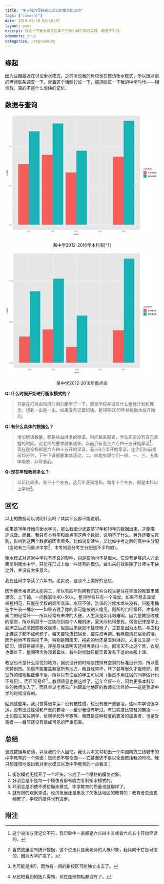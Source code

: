 ```yaml
---
title: "关于我的母校毫无意义的衡水化运动"
tags: ["comment"]
date: 2019-05-18 00:10:37
layout: post
excerpt: 讨论一下衡水模式在某个三线小城中学的实践。顺便怀个旧。
comments: true
categories: programming
---
```


## 缘起 ##

因为豆瓣最近在讨论衡水模式，之前听说我的母校也在模仿衡水模式，所以跟以前的老师联系调查一下。就着这个话题讨论一下，顺道回忆一下我的中学时代——相信我，真的不是什么愉快的记忆。

## 数据与查询 ##

![本科率](/images/lems_u.png)
<center> 某中学2012-2016年本科率[^1] </center>

![重点率](/images/lems_p.png)
<center> 某中学2012-2016年重点率 </center>


**Q: 什么时候开始进行衡水模式的？**

> 只是在打鸡血和挤时间方面学了一下，感觉学校并没有什么整体计划和理念，想到一出是一出。如果没有记错的话，是领导2016年参观衡水后开始的。

**Q: 有什么具体的措施么？**

> 增加标语数量，都是些血淋淋的标语。时间越来越紧，学生完全没有自己掌握的时间。对老师的要求越来越多。以前只有高三六点四十五开始早读[^2]，现在是全校都是六点四十五开始早读，高三6点半开始早读，比你们以前提前15分钟，下午下课都要集体活动，二、四跑步跟你们一样，一、三、五集体唱歌，非常恶心。

**Q: 现在年轻教师多么？**

> 以前比较多，有三十个左右，这几年逐渐饱和，每年十个左右。都是本科以上学历[^3]。

## 回忆 ##

以上的数据可以说明什么吗？其实什么都不能说明。

如果是16年开始向衡水学习，那么我至少还要拿17年和18年的数据出来，才能描述成效。而且，我只有本科率和重点率这两个数据，说明不了什么。另外还要注意到，影响到这两个数据的因素很多。比如说复读生，又比如中考之后的高中生分配（当地有三间重点中学[^4]，中考的高分考生分配是不平均的）。

衡水模式对这家中学只有不良的影响，只是影响也不是很大。它没有足够的人力全面复制衡水中学，只能在形式上做一些徒劳的模仿。做出来的效果除了让师生不快之外，并没有太多意义。

我在这间中学读了六年书。老实说，这谈不上美好的记忆。

因为宿舍楼迟迟未能完工，所以有四年时间我们这些住校生是住在空置的教室里面里面，上下铺，一间教室住40~50人。整间学校只有一个澡堂。如果不想去澡堂裸裎相见，只能在学校的厕所洗澡。水压不够，洗澡的时候水龙头没有，只能用桶在中午装一桶水——如果去晚了你的水可能被别人偷用。厕所的门经常坏，冲水的阀门的经常坏——所以经常有未冲的大便，人生真是如此艰难啊。因为是教室改成的宿舍，所以风扇不一定能吹到每个人睡的床，夏天闷热得想死。宿舍纪律是早上起床之后必须把蚊帐收起来，但是后来我就不挂蚊帐了，主要是因为太热，与之相比连蚊子都不成问题了。每天要轮流扫宿舍，要先扫再拖。我痛恨清扫宿舍的活，因为拖地不容易拖干净，特别是回南天，拖完的地还是湿淋淋的，人走过又是一个脚印，很容易被评差，评差意味着明天还得再清扫一次。回南天不止这个苦，衣服也很难干，整间宿舍弥漫着霉味，有些时候就只能穿着没有干透的衣服上课。

教室也不是什么愉悦的地方，据说设计的时候是按照有空调的标准设计的，所以夏天特别热。风扇不能覆盖教室所有地方，而且经常坏，坏了要等很久才能修好。教室外的储物柜数量不足，所以只有住宿的学生可以用（当然不用住宿的同学估计也不屑用），而且容易坏[^5]。教师质量也就这样了，近年会好一点，因为更多本科毕业的教师加入了，而且会派老师去广州跟其他地区的教师交流经验——这是我读中学的时候没有的。

回顾这些年，我只觉得很幸运：没有被性侵，也没有被严重霸凌。这间中学也很幸运，没有出过性侵和严重的霸凌——至少我没有听过。有过程度比较轻的霸凌——比如孤立某些同学、给同学起外号等等，我既是这种程度的霸凌的加害者，也是受害者——目前还没有做成可见的严重伤害。

## 总结 ##

通过数据与访谈，以及我的个人回忆，我认为本文勾勒出一个中国南方三线城市的中学教育的一个侧面：然而还不够全面——它甚至还不足以全面概括我的母校。我只想谨慎地提出我对衡水模式以及中学教育的一点看法：

1. 衡水模式无疑开了一个坏头，它成了一个糟糕的模仿对象。
2. 好消息是不是每一个模仿者都有能力复制衡水模式的。
3. 坏消息是即使不模仿衡水模式，中学教育的质量也就那样了。
4. 就有限的观察来说，经济发展还是惠及了欠发达地区的教育的：教育者交流更频繁了，学校的硬件也有进步。

## 附注 ##

[^1]: 缺2015年数据，因为原始数据就只有成绩单，没有统计数字。

[^2]: 这个说法与我记忆不符，我印象中一直都是六点四十五或者六点五十开始早读的。

[^3]: 当然这里没有统计数据，这个说法只是我老师的大概印象，我倾向于它是可信的，因为大学扩招了。

[^4]: 也可能是4间，因为有一间的新校区可能独立出去了。

[^5]: 从贴吧看到的图片得知，现在连储物柜都没有了。

